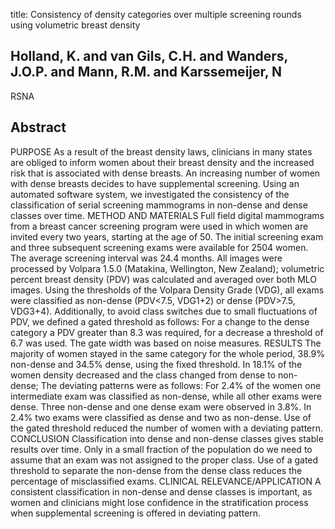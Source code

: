 title: Consistency of density categories over multiple screening rounds using volumetric breast density

## Holland, K. and van Gils, C.H. and Wanders, J.O.P. and Mann, R.M. and Karssemeijer, N
RSNA


## Abstract
PURPOSE As a result of the breast density laws, clinicians in many states are obliged to inform women about their breast density and the increased risk that is associated with dense breasts. An increasing number of women with dense breasts decides to have supplemental screening. Using an automated software system, we investigated the consistency of the classification of serial screening mammograms in non-dense and dense classes over time. METHOD AND MATERIALS Full field digital mammograms from a breast cancer screening program were used in which women are invited every two years, starting at the age of 50. The initial screening exam and three subsequent screening exams were available for 2504 women. The average screening interval was 24.4 months. All images were processed by Volpara 1.5.0 (Matakina, Wellington, New Zealand); volumetric percent breast density (PDV) was calculated and averaged over both MLO images. Using the thresholds of the Volpara Density Grade (VDG), all exams were classified as non-dense (PDV<7.5, VDG1+2) or dense (PDV>7.5, VDG3+4). Additionally, to avoid class switches due to small fluctuations of PDV, we defined a gated threshold as follows: For a change to the dense category a PDV greater than 8.3 was required, for a decrease a threshold of 6.7 was used. The gate width was based on noise measures. RESULTS The majority of women stayed in the same category for the whole period, 38.9% non-dense and 34.5% dense, using the fixed threshold. In 18.1% of the women density decreased and the class changed from dense to non-dense; The deviating patterns were as follows: For 2.4% of the women one intermediate exam was classified as non-dense, while all other exams were dense. Three non-dense and one dense exam were observed in 3.8%. In 2.4% two exams were classified as dense and two as non-dense. Use of the gated threshold reduced the number of women with a deviating pattern. CONCLUSION Classification into dense and non-dense classes gives stable results over time. Only in a small fraction of the population do we need to assume that an exam was not assigned to the proper class. Use of a gated threshold to separate the non-dense from the dense class reduces the percentage of misclassified exams. CLINICAL RELEVANCE/APPLICATION A consistent classification in non-dense and dense classes is important, as women and clinicians might lose confidence in the stratification process when supplemental screening is offered in deviating pattern.

